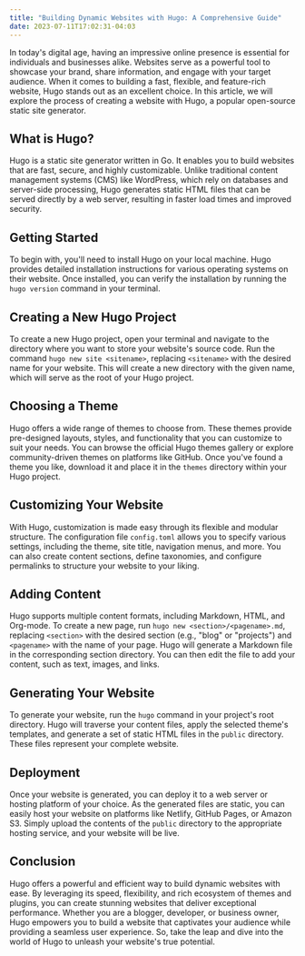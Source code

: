 ```yaml
---
title: "Building Dynamic Websites with Hugo: A Comprehensive Guide"
date: 2023-07-11T17:02:31-04:03
---
```



In today's digital age, having an impressive online presence is essential for individuals and businesses alike. Websites serve as a powerful tool to showcase your brand, share information, and engage with your target audience. When it comes to building a fast, flexible, and feature-rich website, Hugo stands out as an excellent choice. In this article, we will explore the process of creating a website with Hugo, a popular open-source static site generator.

## What is Hugo?
Hugo is a static site generator written in Go. It enables you to build websites that are fast, secure, and highly customizable. Unlike traditional content management systems (CMS) like WordPress, which rely on databases and server-side processing, Hugo generates static HTML files that can be served directly by a web server, resulting in faster load times and improved security.

## Getting Started
To begin with, you'll need to install Hugo on your local machine. Hugo provides detailed installation instructions for various operating systems on their website. Once installed, you can verify the installation by running the `hugo version` command in your terminal.

## Creating a New Hugo Project
To create a new Hugo project, open your terminal and navigate to the directory where you want to store your website's source code. Run the command `hugo new site <sitename>`, replacing `<sitename>` with the desired name for your website. This will create a new directory with the given name, which will serve as the root of your Hugo project.

## Choosing a Theme
Hugo offers a wide range of themes to choose from. These themes provide pre-designed layouts, styles, and functionality that you can customize to suit your needs. You can browse the official Hugo themes gallery or explore community-driven themes on platforms like GitHub. Once you've found a theme you like, download it and place it in the `themes` directory within your Hugo project.

## Customizing Your Website
With Hugo, customization is made easy through its flexible and modular structure. The configuration file `config.toml` allows you to specify various settings, including the theme, site title, navigation menus, and more. You can also create content sections, define taxonomies, and configure permalinks to structure your website to your liking.

## Adding Content
Hugo supports multiple content formats, including Markdown, HTML, and Org-mode. To create a new page, run `hugo new <section>/<pagename>.md`, replacing `<section>` with the desired section (e.g., "blog" or "projects") and `<pagename>` with the name of your page. Hugo will generate a Markdown file in the corresponding section directory. You can then edit the file to add your content, such as text, images, and links.

## Generating Your Website
To generate your website, run the `hugo` command in your project's root directory. Hugo will traverse your content files, apply the selected theme's templates, and generate a set of static HTML files in the `public` directory. These files represent your complete website.

## Deployment
Once your website is generated, you can deploy it to a web server or hosting platform of your choice. As the generated files are static, you can easily host your website on platforms like Netlify, GitHub Pages, or Amazon S3. Simply upload the contents of the `public` directory to the appropriate hosting service, and your website will be live.

## Conclusion
Hugo offers a powerful and efficient way to build dynamic websites with ease. By leveraging its speed, flexibility, and rich ecosystem of themes and plugins, you can create stunning websites that deliver exceptional performance. Whether you are a blogger, developer, or business owner, Hugo empowers you to build a website that captivates your audience while providing a seamless user experience. So, take the leap and dive into the world of Hugo to unleash your website's true potential.